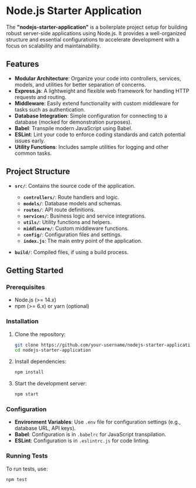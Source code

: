 # Node.js Starter Application

The **"nodejs-starter-application"** is a boilerplate project setup for building robust server-side applications using Node.js. It provides a well-organized structure and essential configurations to accelerate development with a focus on scalability and maintainability.

## Features

- **Modular Architecture**: Organize your code into controllers, services, models, and utilities for better separation of concerns.
- **Express.js**: A lightweight and flexible web framework for handling HTTP requests and routing.
- **Middleware**: Easily extend functionality with custom middleware for tasks such as authentication.
- **Database Integration**: Simple configuration for connecting to a database (mocked for demonstration purposes).
- **Babel**: Transpile modern JavaScript using Babel.
- **ESLint**: Lint your code to enforce coding standards and catch potential issues early.
- **Utility Functions**: Includes sample utilities for logging and other common tasks.

## Project Structure

- **`src/`**: Contains the source code of the application.
  - **`controllers/`**: Route handlers and logic.
  - **`models/`**: Database models and schemas.
  - **`routes/`**: API route definitions.
  - **`services/`**: Business logic and service integrations.
  - **`utils/`**: Utility functions and helpers.
  - **`middleware/`**: Custom middleware functions.
  - **`config/`**: Configuration files and settings.
  - **`index.js`**: The main entry point of the application.

- **`build/`**: Compiled files, if using a build process.


## Getting Started

### Prerequisites

- Node.js (>= 14.x)
- npm (>= 6.x) or yarn (optional)

### Installation

1. Clone the repository:

    ```bash
    git clone https://github.com/your-username/nodejs-starter-application.git
    cd nodejs-starter-application
    ```

2. Install dependencies:

    ```bash
    npm install
    ```

3. Start the development server:

    ```bash
    npm start
    ```

### Configuration

- **Environment Variables**: Use `.env` file for configuration settings (e.g., database URL, API keys).
- **Babel**: Configuration is in `.babelrc` for JavaScript transpilation.
- **ESLint**: Configuration is in `.eslintrc.js` for code linting.

### Running Tests

To run tests, use:

```bash
npm test
